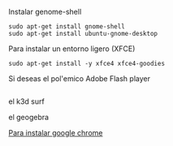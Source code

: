 Instalar genome-shell

```
sudo apt-get install gnome-shell  
sudo apt-get install ubuntu-gnome-desktop
```

Para instalar un entorno ligero (XFCE)

```
sudo apt-get install -y xfce4 xfce4-goodies
```

Si deseas el pol'emico Adobe Flash player
```

```

el k3d surf

el geogebra

[Para instalar google chrome](http://askubuntu.com/questions/510056/how-to-install-google-chrome) 

